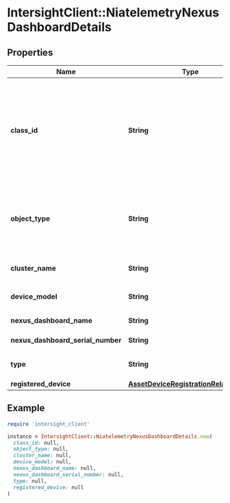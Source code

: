 # IntersightClient::NiatelemetryNexusDashboardDetails

## Properties

| Name | Type | Description | Notes |
| ---- | ---- | ----------- | ----- |
| **class_id** | **String** | The fully-qualified name of the instantiated, concrete type. This property is used as a discriminator to identify the type of the payload when marshaling and unmarshaling data. | [default to &#39;niatelemetry.NexusDashboardDetails&#39;] |
| **object_type** | **String** | The fully-qualified name of the instantiated, concrete type. The value should be the same as the &#39;ClassId&#39; property. | [default to &#39;niatelemetry.NexusDashboardDetails&#39;] |
| **cluster_name** | **String** | Name of the nexus dashboard cluster. | [optional] |
| **device_model** | **String** | Model of the nexus dashboard cluster. | [optional] |
| **nexus_dashboard_name** | **String** | Name of the NexusDashboard. | [optional] |
| **nexus_dashboard_serial_number** | **String** | Serial number of NexusDashboard. | [optional] |
| **type** | **String** | Node type of the nexus dashboard cluster. | [optional] |
| **registered_device** | [**AssetDeviceRegistrationRelationship**](AssetDeviceRegistrationRelationship.md) |  | [optional] |

## Example

```ruby
require 'intersight_client'

instance = IntersightClient::NiatelemetryNexusDashboardDetails.new(
  class_id: null,
  object_type: null,
  cluster_name: null,
  device_model: null,
  nexus_dashboard_name: null,
  nexus_dashboard_serial_number: null,
  type: null,
  registered_device: null
)
```

